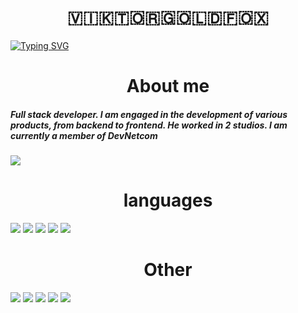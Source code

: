 <!DOCTYPE html>
<html lang="en">
<head>
    <meta charset="UTF-8">
    <meta name="viewport" content="width=device-width, initial-scale=1.0">
</head>
<body>
  <h1 align="center">​🇻​​🇮​​🇰​​🇹​​🇴​​🇷​​🇬​​🇴​​🇱​​🇩​​🇫​​🇴​​🇽​
  </h1>
  <a href="https://git.io/typing-svg"><img src="https://readme-typing-svg.herokuapp.com?font=Fira+Code&weight=300&size=18&duration=4500&pause=20000&multiline=true&random=false&width=435&lines=%E1%B4%8D%CA%8F+%C9%AA%E1%B4%85%E1%B4%87%E1%B4%80%EA%9C%B1+%E1%B4%84%E1%B4%8F%E1%B4%8D%E1%B4%87+%E1%B4%9B%E1%B4%8F+%CA%9F%C9%AA%EA%9C%B0%E1%B4%87+%C9%AA%C9%B4+%E1%B4%87%E1%B4%A0%E1%B4%87%CA%80%CA%8F+%CA%9F%C9%AA%C9%B4%E1%B4%87+%E1%B4%8F%EA%9C%B0+%E1%B4%84%E1%B4%8F%E1%B4%85%E1%B4%87." alt="Typing SVG" /></a>

  <h1 align="center">
      About me
  </h1>
  <h5>Full stack developer. I am engaged in the development of various products, from backend to frontend. He worked in 2 studios. I am currently a member of DevNetcom</h5>
<img src="https://github-readme-activity-graph.vercel.app/graph?username=ViktorGoldFox&theme=react-dark">
  <h1 align="center">languages</h1>
  <span align="center">
      <img src="https://img.shields.io/badge/python-3670A0?style=for-the-badge&logo=python&logoColor=ffdd54">
      <img src="https://img.shields.io/badge/html5-%23E34F26.svg?style=for-the-badge&logo=html5&logoColor=white">
      <img src="https://img.shields.io/badge/css3-%231572B6.svg?style=for-the-badge&logo=css3&logoColor=white">
      <img src="https://img.shields.io/badge/javascript-%23323330.svg?style=for-the-badge&logo=javascript&logoColor=%23F7DF1E">
      <img src="https://img.shields.io/badge/c%23-%23239120.svg?style=for-the-badge&logo=csharp&logoColor=white">
  </span>
  <h1 align="center">Other</h1>
  <span align="center">
      <img src="https://img.shields.io/badge/FastAPI-005571?style=for-the-badge&logo=fastapi">
      <img src="https://img.shields.io/badge/nginx-%23009639.svg?style=for-the-badge&logo=nginx&logoColor=white">
      <img src="https://img.shields.io/badge/Linux-FCC624?style=for-the-badge&logo=linux&logoColor=black">
      <img src="https://img.shields.io/badge/Kali-268BEE?style=for-the-badge&logo=kalilinux&logoColor=white">
      <img src="https://img.shields.io/badge/chatGPT-74aa9c?style=for-the-badge&logo=openai&logoColor=white">
  </span>
  </body>
</html>
